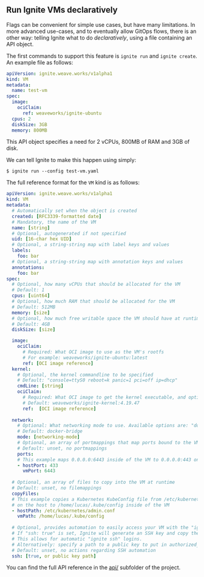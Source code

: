 ## Run Ignite VMs declaratively

Flags can be convenient for simple use cases, but have many limitations.
In more advanced use-cases, and to eventually allow GitOps flows, there is
an other way: telling Ignite what to do _declaratively_, using a file containing
an API object.

The first commands to support this feature is `ignite run` and `ignite create`.
An example file as follows: 

```yaml
apiVersion: ignite.weave.works/v1alpha1
kind: VM
metadata:
  name: test-vm
spec:
  image:
    ociClaim:
      ref: weaveworks/ignite-ubuntu
  cpus: 2
  diskSize: 3GB
  memory: 800MB
```

This API object specifies a need for 2 vCPUs, 800MB of RAM and 3GB of disk.

We can tell Ignite to make this happen using simply:

```console
$ ignite run --config test-vm.yaml
```

The full reference format for the `VM` kind is as follows:

```yaml
apiVersion: ignite.weave.works/v1alpha1
kind: VM
metadata:
  # Automatically set when the object is created
  created: [RFC3339-formatted date]
  # Mandatory, the name of the VM
  name: [string]
  # Optional, autogenerated if not specified
  uid: [16-char hex UID]
  # Optional, a string-string map with label keys and values
  labels:
    foo: bar
  # Optional, a string-string map with annotation keys and values
  annotations:
    foo: bar
spec:
  # Optional, how many vCPUs that should be allocated for the VM
  # Default: 1
  cpus: [uint64]
  # Optional, how much RAM that should be allocated for the VM
  # Default: 512MB
  memory: [size]
  # Optional, how much free writable space the VM should have at runtime
  # Default: 4GB
  diskSize: [size]

  image:
    ociClaim:
      # Required: What OCI image to use as the VM's rootfs
      # For example: weaveworks/ignite-ubuntu:latest
      ref: [OCI image reference]
  kernel:
    # Optional, the kernel commandline to be specified
    # Default: "console=ttyS0 reboot=k panic=1 pci=off ip=dhcp"
    cmdLine: [string]
    ociClaim:
      # Required: What OCI image to get the kernel executable, and optionally modules from
      # Default: weaveworks/ignite-kernel:4.19.47
      ref:  [OCI image reference]
  
  network:
    # Optional: What networking mode to use. Available options are: "docker-bridge" and "cni"
    # Default: docker-bridge
    mode: [networking-mode]
    # Optional, an array of portmappings that map ports bound to the VM to the host
    # Default: unset, no portmappings
    ports:
    # This example maps 0.0.0.0:6443 inside of the VM to 0.0.0.0:443 on the physical host
    - hostPort: 433
      vmPort: 6443
  
  # Optional, an array of files to copy into the VM at runtime
  # Default: unset, no filemappings
  copyFiles:
  # This example copies a Kubernetes KubeConfig file from /etc/kubernetes/admin.conf
  # on the host to /home/lucas/.kube/config inside of the VM
  - hostPath: /etc/kubernetes/admin.conf
    vmPath: /home/lucas/.kube/config
  
  # Optional, provides automation to easily access your VM with the "ignite ssh" command
  # If "ssh: true" is set, Ignite will generate an SSH key and copy the public key into the VM
  # This allows for automatic "ignite ssh" logins.
  # Alternatively: specify a path to a public key to put in authorized_keys in the VM.
  # Default: unset, no actions regarding SSH automation
  ssh: [true, or public key path]
```

You can find the full API reference in the
[api/](https://github.com/weaveworks/ignite/tree/master/api) subfolder of the project.
